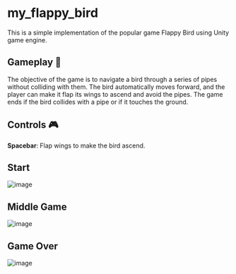 # my_flappy_bird

This is a simple implementation of the popular game Flappy Bird using Unity game engine.

## Gameplay 🎯
The objective of the game is to navigate a bird through a series of pipes without colliding with them. The bird automatically moves forward, and the player can make it flap its wings to ascend and avoid the pipes. The game ends if the bird collides with a pipe or if it touches the ground.

## Controls 🎮
**Spacebar**: Flap wings to make the bird ascend.

## Start

![image](https://github.com/thibaudcathala/my_flappy_bird/assets/114906947/65a80518-4678-4c59-8c5d-386e9213802d)

## Middle Game

![image](https://github.com/thibaudcathala/my_flappy_bird/assets/114906947/94a5d951-b267-478e-98e5-f7bbcedae0fc)

## Game Over

![image](https://github.com/thibaudcathala/my_flappy_bird/assets/114906947/41a3a5e1-07cb-4989-8686-8e8ca44facad)
